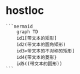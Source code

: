 # hostloc

	```mermaid
		graph TD
    	id1[带文本的矩形]
    	id2(带文本的圆角矩形)
    	id3>带文本的不对称的矩形]
    	id4{带文本的菱形}
    	id5((带文本的圆形))
    ```

